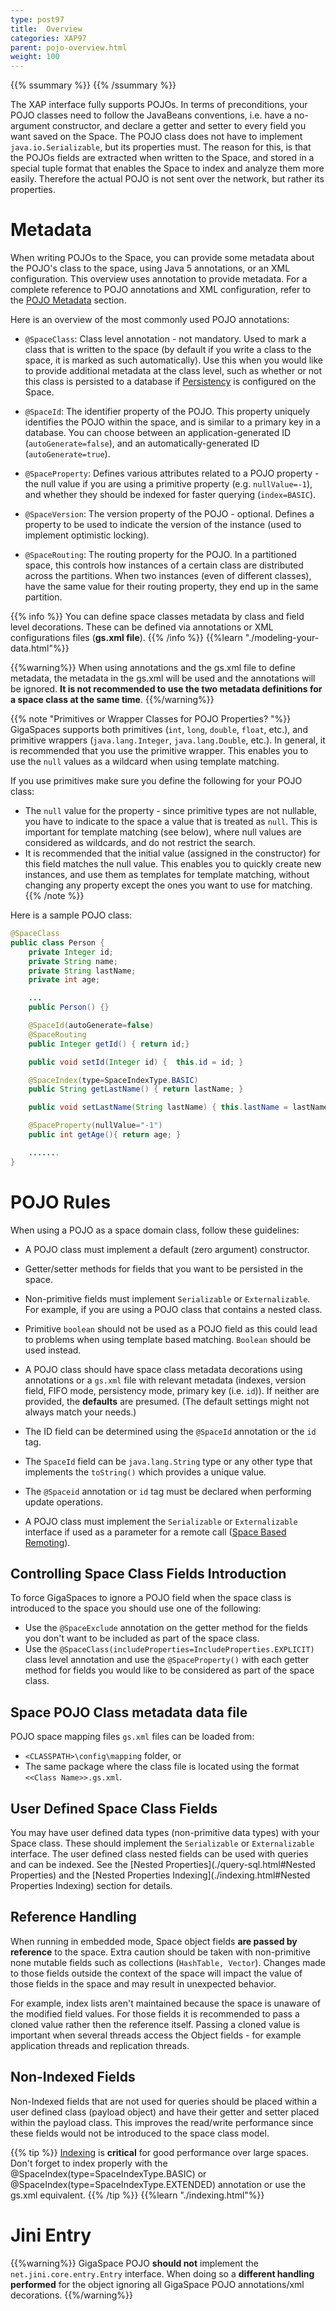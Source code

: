 ```yaml
---
type: post97
title:  Overview
categories: XAP97
parent: pojo-overview.html
weight: 100
---
```



{{% ssummary %}} {{% /ssummary %}}





The XAP interface fully supports POJOs. In terms of preconditions, your POJO classes need to follow the JavaBeans conventions, i.e. have a no-argument constructor, and declare a getter and setter to every field you want saved on the Space. The POJO class does not have to implement `java.io.Serializable`, but its properties must. The reason for this, is that the POJOs fields are extracted when written to the Space, and stored in a special tuple format that enables the Space to index and analyze them more easily. Therefore the actual POJO is not sent over the network, but rather its properties.

# Metadata

When writing POJOs to the Space, you can provide some metadata about the POJO's class to the space, using Java 5 annotations, or an XML configuration. This overview uses annotation to provide metadata. For a complete reference to POJO annotations and XML configuration, refer to the [POJO Metadata](./modeling-your-data.html) section.

Here is an overview of the most commonly used POJO annotations:

- `@SpaceClass`: Class level annotation - not mandatory. Used to mark a class that is written to the space (by default if you write a class to the space, it is marked as such automatically). Use this when you would like to provide additional metadata at the class level, such as whether or not this class is persisted to a database if [Persistency](./space-persistency.html) is configured on the Space.

- `@SpaceId`: The identifier property of the POJO. This property uniquely identifies the POJO within the space, and is similar to a primary key in a database. You can choose between an application-generated ID (`autoGenerate=false`), and an automatically-generated ID (`autoGenerate=true`).

- `@SpaceProperty`: Defines various attributes related to a POJO property - the null value if you are using a primitive property (e.g. `nullValue=-1`), and whether they should be indexed for faster querying (`index=BASIC`).

- `@SpaceVersion`: The version property of the POJO  - optional. Defines a property to be used to indicate the version of the instance (used to implement optimistic locking).

- `@SpaceRouting`: The routing property for the POJO. In a partitioned space, this controls how instances of a certain class are distributed across the partitions. When two instances (even of different classes), have the same value for their routing property, they end up in the same partition.

{{% info %}}
 You can define space classes metadata by class and field level decorations. These can be defined via annotations or XML configurations files (**gs.xml file**).
{{% /info %}}
{{%learn "./modeling-your-data.html"%}}

{{%warning%}}
When using  annotations and the gs.xml file to define metadata, the metadata in the gs.xml will be used and the annotations will be ignored. **It is not recommended to use the two metadata definitions for a space class at the same time**.
{{%/warning%}}

{{% note "Primitives or Wrapper Classes for POJO Properties? "%}}
GigaSpaces supports both primitives (`int`, `long`, `double`, `float`, etc.), and primitive wrappers (`java.lang.Integer`, `java.lang.Double`, etc.). In general, it is recommended that you use the primitive wrapper. This enables you to use the `null` values as a wildcard when using template matching.

If you use primitives make sure you define the following for your POJO class:

- The `null` value for the property - since primitive types are not nullable, you have to indicate to the space a value that is treated as `null`. This is important for template matching (see below), where null values are considered as wildcards, and do not restrict the search.
- It is recommended that the initial value (assigned in the constructor) for this field matches the null value. This enables you to quickly create new instances, and use them as templates for template matching, without changing any property except the ones you want to use for matching.
{{% /note %}}

Here is a sample POJO class:


```java
@SpaceClass
public class Person {
    private Integer id;
    private String name;
    private String lastName;
    private int age;

    ...
    public Person() {}

    @SpaceId(autoGenerate=false)
    @SpaceRouting
    public Integer getId() { return id;}

    public void setId(Integer id) {  this.id = id; }

    @SpaceIndex(type=SpaceIndexType.BASIC)
    public String getLastName() { return lastName; }

    public void setLastName(String lastName) { this.lastName = lastName; }

    @SpaceProperty(nullValue="-1")
    public int getAge(){ return age; }

    .......
}
```


# POJO Rules

When using a POJO as a space domain class, follow these guidelines:

- A POJO class must implement a default (zero argument) constructor.
- Getter/setter methods for fields that you want to be persisted in the space.

- Non-primitive fields must implement `Serializable` or `Externalizable`. For example, if you are using a POJO class that contains a nested class.
- Primitive `boolean` should not be used as a POJO field as this could lead to problems when using template based matching. `Boolean` should be used instead.


- A POJO class should have space class metadata decorations using annotations or a `gs.xml` file with relevant metadata (indexes, version field, FIFO mode, persistency mode, primary key (i.e. `id`)). If neither are provided, the **defaults** are presumed. (The default settings might not always match your needs.)


- The ID field can be determined using the `@SpaceId` annotation or the `id` tag.
- The `SpaceId` field can be `java.lang.String` type or any other type that implements the `toString()` which provides a unique value.
- The `@Spaceid` annotation or `id` tag must be declared when performing update operations.



- A POJO class must implement the `Serializable` or `Externalizable` interface if used as a parameter for a remote call ([Space Based Remoting](./space-based-remoting.html)).






## Controlling Space Class Fields Introduction

To force GigaSpaces to ignore a POJO field when the space class is introduced to the space you should use one of the following:

- Use the `@SpaceExclude` annotation on the getter method for the fields you don't want to be included as part of the space class.
- Use the `@SpaceClass(includeProperties=IncludeProperties.EXPLICIT)` class level annotation and use the `@SpaceProperty()` with each getter method for fields you would like to be considered as part of the space class.

## Space POJO Class metadata data file

POJO space mapping files `gs.xml` files can be loaded from:

- `<CLASSPATH>\config\mapping` folder, or
- The same package where the class file is located using the format `<<Class Name>>.gs.xml`.

## User Defined Space Class Fields

You may have user defined data types (non-primitive data types) with your Space class. These should implement the `Serializable` or `Externalizable` interface. The user defined class nested fields can be used with queries and can be indexed. See the [Nested Properties](./query-sql.html#Nested Properties) and the [Nested Properties Indexing](./indexing.html#Nested Properties Indexing) section for details.



## Reference Handling

When running in embedded mode, Space object fields **are passed by reference** to the space. Extra caution should be taken with non-primitive none mutable fields such as collections (`HashTable, Vector`). Changes made to those fields outside the context of the space will impact the value of those fields in the space and may result in unexpected behavior.

For example, index lists aren't maintained because the space is unaware of the modified field values. For those fields it is recommended to pass a cloned value rather then the reference itself. Passing a cloned value is important when several threads access the Object fields - for example application threads and replication threads.

## Non-Indexed Fields

Non-Indexed fields that are not used for queries should be placed within a user defined class (payload object) and have their getter and setter placed within the payload class. This improves the read/write performance since these fields would not be introduced to the space class model.

{{% tip %}}
[Indexing](./indexing-overview.html) is **critical** for good performance over large spaces. Don't forget to index properly with the @SpaceIndex(type=SpaceIndexType.BASIC) or @SpaceIndex(type=SpaceIndexType.EXTENDED) annotation or use the gs.xml equivalent.
{{% /tip %}}
{{%learn "./indexing.html"%}}



# Jini Entry

{{%warning%}}
GigaSpace POJO **should not** implement the `net.jini.core.entry.Entry` interface. When doing so a **different handling performed** for the object ignoring all GigaSpace POJO annotations/xml decorations.
{{%/warning%}}
